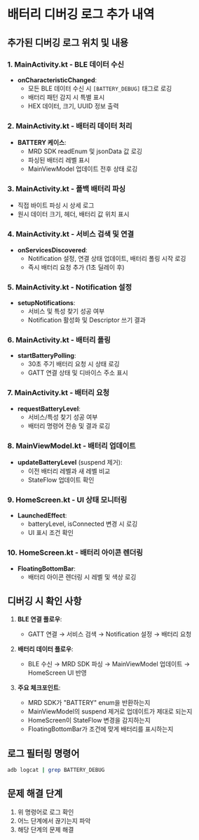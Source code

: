 # 배터리 디버깅 로그 추가 내역

## 추가된 디버깅 로그 위치 및 내용

### 1. MainActivity.kt - BLE 데이터 수신
- **onCharacteristicChanged**: 
  - 모든 BLE 데이터 수신 시 `[BATTERY_DEBUG]` 태그로 로깅
  - 배터리 패턴 감지 시 특별 표시
  - HEX 데이터, 크기, UUID 정보 출력

### 2. MainActivity.kt - 배터리 데이터 처리
- **BATTERY 케이스**:
  - MRD SDK readEnum 및 jsonData 값 로깅
  - 파싱된 배터리 레벨 표시
  - MainViewModel 업데이트 전후 상태 로깅

### 3. MainActivity.kt - 폴백 배터리 파싱
- 직접 바이트 파싱 시 상세 로그
- 원시 데이터 크기, 헤더, 배터리 값 위치 표시

### 4. MainActivity.kt - 서비스 검색 및 연결
- **onServicesDiscovered**:
  - Notification 설정, 연결 상태 업데이트, 배터리 폴링 시작 로깅
  - 즉시 배터리 요청 추가 (1초 딜레이 후)

### 5. MainActivity.kt - Notification 설정
- **setupNotifications**:
  - 서비스 및 특성 찾기 성공 여부
  - Notification 활성화 및 Descriptor 쓰기 결과

### 6. MainActivity.kt - 배터리 폴링
- **startBatteryPolling**:
  - 30초 주기 배터리 요청 시 상태 로깅
  - GATT 연결 상태 및 디바이스 주소 표시

### 7. MainActivity.kt - 배터리 요청
- **requestBatteryLevel**:
  - 서비스/특성 찾기 성공 여부
  - 배터리 명령어 전송 및 결과 로깅

### 8. MainViewModel.kt - 배터리 업데이트
- **updateBatteryLevel** (suspend 제거):
  - 이전 배터리 레벨과 새 레벨 비교
  - StateFlow 업데이트 확인

### 9. HomeScreen.kt - UI 상태 모니터링
- **LaunchedEffect**:
  - batteryLevel, isConnected 변경 시 로깅
  - UI 표시 조건 확인

### 10. HomeScreen.kt - 배터리 아이콘 렌더링
- **FloatingBottomBar**:
  - 배터리 아이콘 렌더링 시 레벨 및 색상 로깅

## 디버깅 시 확인 사항

1. **BLE 연결 플로우**:
   - GATT 연결 → 서비스 검색 → Notification 설정 → 배터리 요청

2. **배터리 데이터 플로우**:
   - BLE 수신 → MRD SDK 파싱 → MainViewModel 업데이트 → HomeScreen UI 반영

3. **주요 체크포인트**:
   - MRD SDK가 "BATTERY" enum을 반환하는지
   - MainViewModel의 suspend 제거로 업데이트가 제대로 되는지
   - HomeScreen이 StateFlow 변경을 감지하는지
   - FloatingBottomBar가 조건에 맞게 배터리를 표시하는지

## 로그 필터링 명령어
```bash
adb logcat | grep BATTERY_DEBUG
```

## 문제 해결 단계
1. 위 명령어로 로그 확인
2. 어느 단계에서 끊기는지 파악
3. 해당 단계의 문제 해결